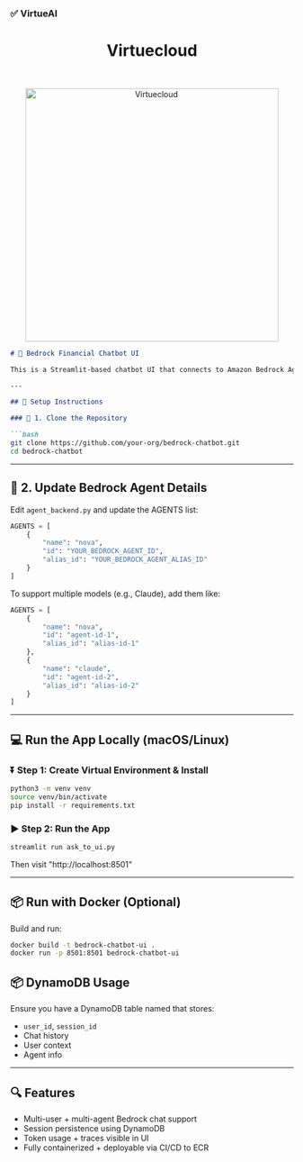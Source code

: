 ### ✅ VirtueAI

<h1 align="center"> Virtuecloud </h1> <br>
<p align="center">
  <a href="https://virtuecloud.io/">
    <img alt="Virtuecloud" title="Virtuecloud" src="https://virtuecloud.io/assets/images/logo.png" width="450">
  </a>
</p>

````markdown
# 🤖 Bedrock Financial Chatbot UI

This is a Streamlit-based chatbot UI that connects to Amazon Bedrock Agents to answer personalized financial planning questions using user profile context.

---

## 🔧 Setup Instructions

### 📁 1. Clone the Repository

```bash
git clone https://github.com/your-org/bedrock-chatbot.git
cd bedrock-chatbot
````

---

## 🧠 2. Update Bedrock Agent Details

Edit `agent_backend.py` and update the AGENTS list:

```python
AGENTS = [
    {
        "name": "nova",
        "id": "YOUR_BEDROCK_AGENT_ID",
        "alias_id": "YOUR_BEDROCK_AGENT_ALIAS_ID"
    }
]
```

To support multiple models (e.g., Claude), add them like:

```python
AGENTS = [
    {
        "name": "nova",
        "id": "agent-id-1",
        "alias_id": "alias-id-1"
    },
    {
        "name": "claude",
        "id": "agent-id-2",
        "alias_id": "alias-id-2"
    }
]
```

---

## 💻 Run the App Locally (macOS/Linux)

### ⏬ Step 1: Create Virtual Environment & Install

```bash
python3 -m venv venv
source venv/bin/activate
pip install -r requirements.txt
```

### ▶️ Step 2: Run the App

```bash
streamlit run ask_to_ui.py
```

Then visit "http://localhost:8501"

---

## 📦 Run with Docker (Optional)

Build and run:

```bash
docker build -t bedrock-chatbot-ui .
docker run -p 8501:8501 bedrock-chatbot-ui
```

## 📦 DynamoDB Usage

Ensure you have a DynamoDB table named that stores:

* `user_id`, `session_id`
* Chat history
* User context
* Agent info

---

## 🔍 Features

* Multi-user + multi-agent Bedrock chat support
* Session persistence using DynamoDB
* Token usage + traces visible in UI
* Fully containerized + deployable via CI/CD to ECR
